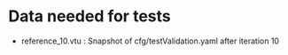 # Data needed for tests

* reference\_10.vtu : Snapshot of cfg/testValidation.yaml after iteration 10
